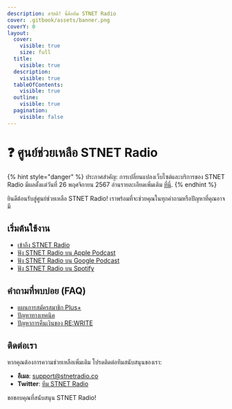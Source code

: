 ```yaml
---
description: สวัสดี! นี่คือทีม STNET Radio
cover: .gitbook/assets/banner.png
coverY: 0
layout:
  cover:
    visible: true
    size: full
  title:
    visible: true
  description:
    visible: true
  tableOfContents:
    visible: true
  outline:
    visible: true
  pagination:
    visible: false
---
```


# ❓ ศูนย์ช่วยเหลือ STNET Radio

{% hint style="danger" %}
ประกาศสำคัญ: การเปลี่ยนแปลงเว็บไซต์และบริการของ STNET Radio มีผลตั้งแต่วันที่ 26 พฤศจิกายน 2567 อ่านรายละเอียดเพิ่มเติม [ที่นี่](announce/Nov2624.md).
{% endhint %}

ยินดีต้อนรับสู่ศูนย์ช่วยเหลือ STNET Radio! เราพร้อมที่จะช่วยคุณในทุกคำถามหรือปัญหาที่คุณอาจมี

## เริ่มต้นใช้งาน

- [เข้าถึง STNET Radio](getting-started/access.md)
- [ฟัง STNET Radio บน Apple Podcast](guides/apple-podcast.md)
- [ฟัง STNET Radio บน Google Podcast](guides/google-podcast.md)
- [ฟัง STNET Radio บน Spotify](guides/spotify.md)

## คำถามที่พบบ่อย (FAQ)

- [แผนการสมัครสมาชิก Plus+](plus/available-list.md)
- [ปัญหาทางเทคนิค](https://docs.stnetradio.co/v/th)
- [ปัญหาการคืนเงินของ RE:WRITE](rewrite/refund.md)

## ติดต่อเรา

หากคุณต้องการความช่วยเหลือเพิ่มเติม โปรดติดต่อทีมสนับสนุนของเรา:

- **อีเมล**: [support@stnetradio.co](mailto:support@stnetradio.co)
- **Twitter**: [ทีม STNET Radio](https://twitter.com/teamstnetradio)

ขอขอบคุณที่สนับสนุน STNET Radio!
